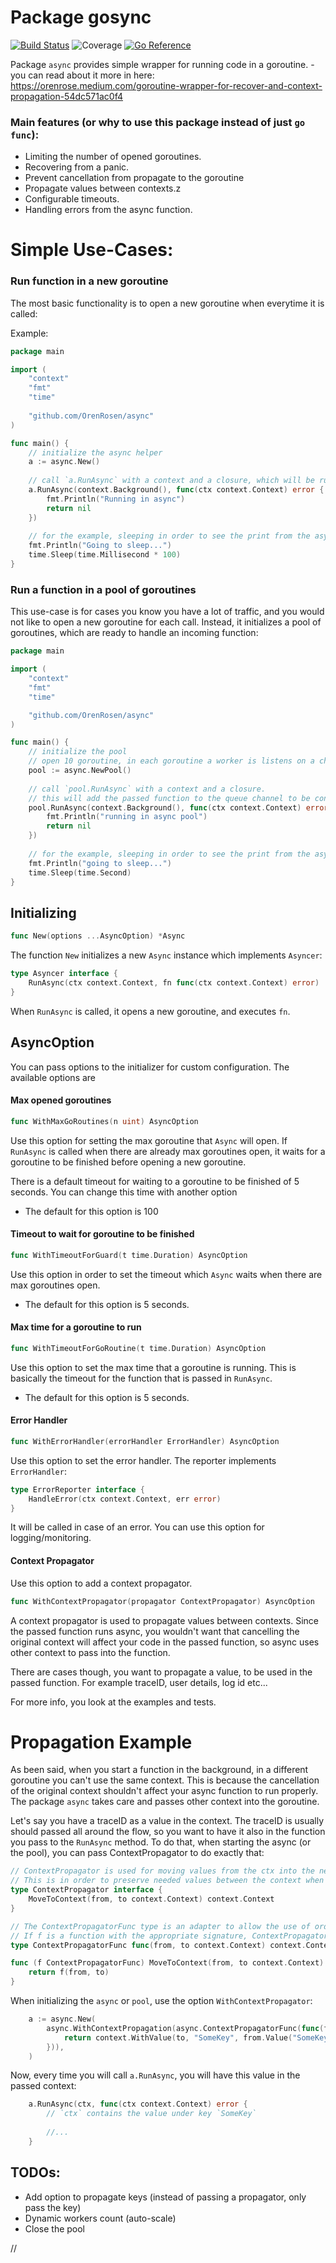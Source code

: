 # Package gosync

[![Build Status](https://github.com/OrenRosen/go/actions/workflows/merge.yaml/badge.svg?branch=main)](https://github.com/OrenRosen/go/blob/main/.github/workflows/merge.yaml)
![Coverage](https://img.shields.io/badge/Coverage-60%25-brightgreen)
[![Go Reference](https://pkg.go.dev/badge/github.com/OrenRosen/async.svg)](https://pkg.go.dev/github.com/OrenRosen/async)


Package `async` provides simple wrapper for running code in a goroutine. - you can read about it more in here: https://orenrose.medium.com/goroutine-wrapper-for-recover-and-context-propagation-54dc571ac0f4

### Main features (or why to use this package instead of just `go func`):
- Limiting the number of opened goroutines.
- Recovering from a panic.
- Prevent cancellation from propagate to the goroutine
- Propagate values between contexts.z
- Configurable timeouts.
- Handling errors from the async function.

# Simple Use-Cases:

### Run function in a new goroutine
The most basic functionality is to open a new goroutine when everytime it is called:

Example:

```go
package main

import (
	"context"
	"fmt"
	"time"
	
	"github.com/OrenRosen/async"
)

func main() {
	// initialize the async helper
	a := async.New()
	
	// call `a.RunAsync` with a context and a closure, which will be run in a new goroutine
	a.RunAsync(context.Background(), func(ctx context.Context) error {
		fmt.Println("Running in async")
		return nil
	})
	
	// for the example, sleeping in order to see the print from the async function
	fmt.Println("Going to sleep...")
	time.Sleep(time.Millisecond * 100)
}
```

### Run a function in a pool of goroutines

This use-case is for cases you know you have a lot of traffic, and you would not like to open a new goroutine for each call. Instead, it initializes a pool of goroutines, which are ready to handle an incoming function:

```go
package main

import (
	"context"
	"fmt"
	"time"

	"github.com/OrenRosen/async"
)

func main() {
	// initialize the pool
	// open 10 goroutine, in each goroutine a worker is listens on a channel for a received function 
	pool := async.NewPool()
	
	// call `pool.RunAsync` with a context and a closure.
	// this will add the passed function to the queue channel to be consumed by an available worker 
	pool.RunAsync(context.Background(), func(ctx context.Context) error {
		fmt.Println("running in async pool")
		return nil
	})
	
	// for the example, sleeping in order to see the print from the async function
	fmt.Println("going to sleep...")
	time.Sleep(time.Second)
}
```








## Initializing
```go
func New(options ...AsyncOption) *Async
```
The function `New` initializes a new `Async` instance which implements `Asyncer`:
```go
type Asyncer interface {
    RunAsync(ctx context.Context, fn func(ctx context.Context) error)
}
```
When `RunAsync` is called, it opens a new goroutine, and executes `fn`.

## AsyncOption
You can pass options to the initializer for custom configuration. The available options are

#### Max opened goroutines
```go
func WithMaxGoRoutines(n uint) AsyncOption
```
Use this option for setting the max goroutine that `Async` will open. If `RunAsync` is called when there are already max goroutines open, it waits for a goroutine to be finished before opening a new goroutine.

There is a default timeout for waiting to a goroutine to be finished of 5 seconds. You can change this time with another option

- The default for this option is 100

#### Timeout to wait for goroutine to be finished
```go
func WithTimeoutForGuard(t time.Duration) AsyncOption
```
Use this option in order to set the timeout which `Async` waits when there are max goroutines open.

- The default for this option is 5 seconds.

#### Max time for a goroutine to run
```go
func WithTimeoutForGoRoutine(t time.Duration) AsyncOption
```
Use this option to set the max time that a goroutine is running. This is basically the timeout for the function that is passed in `RunAsync`.  
- The default for this option is 5 seconds.


#### Error Handler
```go
func WithErrorHandler(errorHandler ErrorHandler) AsyncOption
```
Use this option to set the error handler. The reporter implements `ErrorHandler`:
```go
type ErrorReporter interface {
	HandleError(ctx context.Context, err error)
}
```
It will be called in case of an error. You can use this option for logging/monitoring.

#### Context Propagator
Use this option to add a context propagator. 
```go
func WithContextPropagator(propagator ContextPropagator) AsyncOption
```
A context propagator is used to propagate values between contexts. Since the passed function runs async, you wouldn't want that cancelling the original context will affect your code in the passed function, so async uses other context to pass into the function.

There are cases though, you want to propagate a value, to be used in the passed function. For example traceID, user details, log id etc...

For more info, you look at the examples and tests. 

# Propagation Example
As been said, when you start a function in the background, in a different goroutine you can't use the same context. This is because the cancellation of the original context shouldn't affect your async function to run properly. The package `async` takes care and passes other context into the goroutine.

Let's say you have a traceID as a value in the context. The traceID is usually should passed all around the flow, so you want to have it also in the function you pass to the `RunAsync` method.
To do that, when starting the async (or the pool), you can pass ContextPropagator to do exactly that:
```go
// ContextPropagator is used for moving values from the ctx into the new context.
// This is in order to preserve needed values between the context when initializing a new goroutine.
type ContextPropagator interface {
    MoveToContext(from, to context.Context) context.Context
}

// The ContextPropagatorFunc type is an adapter to allow the use of ordinary functions as context propagators.
// If f is a function with the appropriate signature, ContextPropagatorFunc(f) is a propagator that calls f.
type ContextPropagatorFunc func(from, to context.Context) context.Context

func (f ContextPropagatorFunc) MoveToContext(from, to context.Context) context.Context {
    return f(from, to)
}
```
When initializing the `async` or `pool`, use the option `WithContextPropagator`: 

```go
	a := async.New(
        async.WithContextPropagation(async.ContextPropagatorFunc(func(from, to context.Context) context.Context {
            return context.WithValue(to, "SomeKey", from.Value("SomeKey"))
        })),
    )
```

Now, every time you will call `a.RunAsync`, you will have this value in the passed context:
```go
	a.RunAsync(ctx, func(ctx context.Context) error {
		// `ctx` contains the value under key `SomeKey`
		
		//...
	}
```

## TODOs:

- Add option to propagate keys (instead of passing a propagator, only pass the key) 
- Dynamic workers count (auto-scale)
- Close the pool








// 
